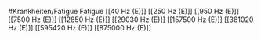 #Krankheiten/Fatigue
Fatigue
[[40 Hz (E)]]
[[250 Hz (E)]]
[[950 Hz (E)]]
[[7500 Hz (E)]]
[[12850 Hz (E)]]
[[29030 Hz (E)]]
[[157500 Hz (E)]]
[[381020 Hz (E)]]
[[595420 Hz (E)]]
[[875000 Hz (E)]]